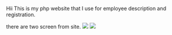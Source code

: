 Hii 
This is my php website that I use for employee description and registration.

there are two screen from site.
<img src="[https://github.com/Zehrakmnl/employeeListPHP/blob/main/img/addPage.png]">
<img src="[https://github.com/Zehrakmnl/employeeListPHP/blob/main/img/listPage.png]">
